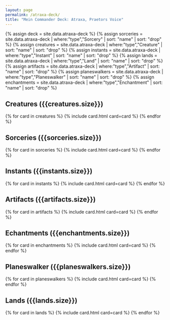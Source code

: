 ```yaml
---
layout: page
permalink: /atraxa-deck/
title: "Mein Commander Deck: Atraxa, Praetors Voice"
---
```


{% assign deck = site.data.atraxa-deck %}
{% assign sorceries = site.data.atraxa-deck | where:"type","Sorcery" | sort: "name" | sort: "drop" %}
{% assign creatures = site.data.atraxa-deck | where:"type","Creature" | sort: "name" | sort: "drop" %}
{% assign instants = site.data.atraxa-deck | where:"type","Instant" | sort: "name" | sort: "drop" %}
{% assign lands = site.data.atraxa-deck | where:"type","Land" | sort: "name" | sort: "drop" %}
{% assign artifacts = site.data.atraxa-deck | where:"type","Artifact" | sort: "name" | sort: "drop" %}
{% assign planeswalkers = site.data.atraxa-deck | where:"type","Planeswalker" | sort: "name" | sort: "drop" %}
{% assign enchantments = site.data.atraxa-deck | where:"type","Enchantment" | sort: "name" | sort: "drop" %}

## Creatures ({{creatures.size}})
<div class="grid">
    {% for card in creatures %}
        {% include card.html card=card %}
    {% endfor %}
</div>

## Sorceries ({{sorceries.size}})
<div class="grid">
    {% for card in sorceries %}
        {% include card.html card=card %}
    {% endfor %}
</div>

## Instants ({{instants.size}})
<div class="grid">
    {% for card in instants %}
        {% include card.html card=card %}
    {% endfor %}
</div>

## Artifacts ({{artifacts.size}})
<div class="grid">
    {% for card in artifacts %}
        {% include card.html card=card %}
    {% endfor %}
</div>

## Echantments ({{enchantments.size}})
<div class="grid">
    {% for card in enchantments %}
        {% include card.html card=card %}
    {% endfor %}
</div>

## Planeswalker ({{planeswalkers.size}})
<div class="grid">
    {% for card in planeswalkers %}
        {% include card.html card=card %}
    {% endfor %}
</div>

## Lands ({{lands.size}})
<div class="grid">
    {% for card in lands %}
        {% include card.html card=card %}
    {% endfor %}
</div>